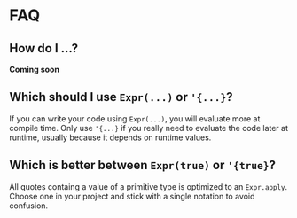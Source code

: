 # FAQ

## How do I ...?
**Coming soon**

## Which should I use `Expr(...)` or `'{...}`?
If you can write your code using `Expr(...)`, you will evaluate more at compile time.
Only use `'{...}` if you really need to evaluate the code later at runtime, usually because it depends on runtime values.

## Which is better between `Expr(true)` or `'{true}`?
All quotes containg a value of a primitive type is optimized to an `Expr.apply`.
Choose one in your project and stick with a single notation to avoid confusion.




